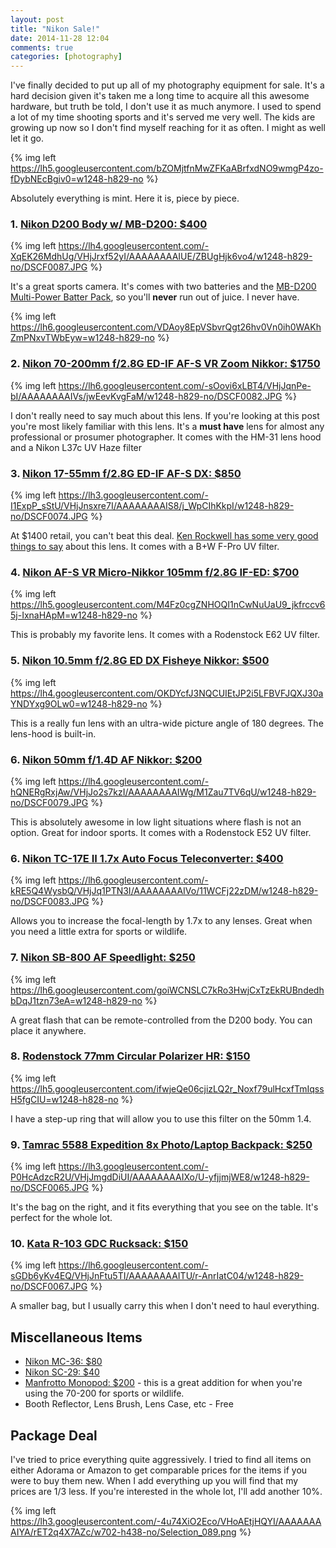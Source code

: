 ```yaml
---
layout: post
title: "Nikon Sale!"
date: 2014-11-28 12:04
comments: true
categories: [photography]
---
```


I've finally decided to put up all of my photography equipment for sale. It's a hard decision given it's taken me a long time to acquire all this awesome hardware, but truth be told, I don't use it as much anymore. I used to spend a lot of my time shooting sports and it's served me very well. The kids are growing up now so I don't find myself reaching for it as often. I might as well let it go.

{% img left https://lh5.googleusercontent.com/bZOMjtfnMwZFKaABrfxdNO9wmgP4zo-fDybNEcBgiv0=w1248-h829-no %}

Absolutely everything is mint. Here it is, piece by piece.

### 1. [Nikon D200 Body w/ MB-D200: $400](http://www.nikonusa.com/en/Nikon-Products/Product-Archive/dslr-cameras/D200.html)
{% img left https://lh4.googleusercontent.com/-XqEK26MdhUg/VHjJrxf52yI/AAAAAAAAIUE/ZBUgHjk6vo4/w1248-h829-no/DSCF0087.JPG %}

It's a great sports camera. It's comes with two batteries and the [MB-D200 Multi-Power Batter Pack](http://www.amazon.ca/Nikon-MB-D200-Multi-Power-Battery-Digital/dp/B000BY52O4), so you'll **never** run out of juice. I never have.

{% img left https://lh6.googleusercontent.com/VDAoy8EpVSbvrQgt26hv0Vn0ih0WAKhZmPNxvTWbEyw=w1248-h829-no %}

### 2. [Nikon 70-200mm f/2.8G ED-IF AF-S VR Zoom Nikkor: $1750](http://www.amazon.com/Nikon-70-200mm-Nikkor-Digital-Cameras/dp/B00009MDBQ)
{% img left https://lh6.googleusercontent.com/-sOovi6xLBT4/VHjJqnPe-bI/AAAAAAAAIVs/jwEevKvgFaM/w1248-h829-no/DSCF0082.JPG %}

I don't really need to say much about this lens. If you're looking at this post you're most likely familiar with this lens. It's a **must have** lens for almost any professional or prosumer photographer. It comes with the HM-31 lens hood and a Nikon L37c UV Haze filter

### 3. [Nikon 17-55mm f/2.8G ED-IF AF-S DX: $850](http://www.bhphotovideo.com/c/product/300490-USA/Nikon_2147_17_55mm_f_2_8G_ED_IF_AF_S.html)
{% img left https://lh3.googleusercontent.com/-I1ExpP_sStU/VHjJnsxre7I/AAAAAAAAIS8/j_WpCIhKkpI/w1248-h829-no/DSCF0074.JPG %}

At $1400 retail, you can't beat this deal. [Ken Rockwell has some very good things to say](http://www.kenrockwell.com/nikon/1755.htm) about this lens. It comes with a B+W F-Pro UV filter.

### 4. [Nikon AF-S VR Micro-Nikkor 105mm f/2.8G IF-ED: $700](http://www.bhphotovideo.com/c/product/424744-USA/Nikon_2160_105mm_f_2_8G_ED_IF_AF_S.html)
{% img left https://lh5.googleusercontent.com/M4Fz0cgZNHOQI1nCwNuUaU9_jkfrccv65j-IxnaHApM=w1248-h829-no %}

This is probably my favorite lens. It comes with a Rodenstock E62 UV filter.

### 5. [Nikon 10.5mm f/2.8G ED DX Fisheye Nikkor: $500](http://www.bhphotovideo.com/c/product/300487-USA/Nikon_2148_10_5mm_f_2_8G_ED_DX.html)
{% img left https://lh4.googleusercontent.com/OKDYcfJ3NQCUIEtJP2i5LFBVFJQXJ30aYNDYxg9OLw0=w1248-h829-no %}

This is a really fun lens with an ultra-wide picture angle of 180 degrees. The lens-hood is built-in.

### 6. [Nikon 50mm f/1.4D AF Nikkor: $200](http://www.adorama.com/NK5014AFDU.html)
{% img left https://lh4.googleusercontent.com/-hQNERgRxjAw/VHjJo2s7kzI/AAAAAAAAIWg/M1Zau7TV6qU/w1248-h829-no/DSCF0079.JPG %}

This is absolutely awesome in low light situations where flash is not an option. Great for indoor sports. It comes with a Rodenstock E52 UV filter.

### 6. [Nikon TC-17E II 1.7x Auto Focus Teleconverter: $400](http://www.adorama.com/NKTC17E2U.html)
{% img left https://lh6.googleusercontent.com/-kRE5Q4WysbQ/VHjJq1PTN3I/AAAAAAAAIVo/11WCFj22zDM/w1248-h829-no/DSCF0083.JPG %}

Allows you to increase the focal-length by 1.7x to any lenses. Great when you need a little extra for sports or wildlife.

### 7. [Nikon SB-800 AF Speedlight: $250](http://www.amazon.ca/Nikon-SB-800-Speedlight-Digital-Cameras/dp/B00015GYU4)
{% img left https://lh6.googleusercontent.com/goiWCNSLC7kRo3HwjCxTzEkRUBndedhbDqJ1tzn73eA=w1248-h829-no %}

A great flash that can be remote-controlled from the D200 body. You can place it anywhere.

### 8. [Rodenstock 77mm Circular Polarizer HR: $150](http://www.bhphotovideo.com/c/product/876234-REG/Rodenstock_407740_77mm_Circular_Polarizer_HR.html)
{% img left https://lh5.googleusercontent.com/ifwjeQe06cjizLQ2r_Noxf79ulHcxfTmIqssH5fgCIU=w1248-h828-no %}

I have a step-up ring that will allow you to use this filter on the 50mm 1.4.

### 9. [Tamrac 5588 Expedition 8x Photo/Laptop Backpack: $250](http://www.amazon.ca/Tamrac-Expedition-Photo-Laptop-Backpack/dp/B00148XH5M)
{% img left https://lh3.googleusercontent.com/-P0HcAdzcR2U/VHjJmgdDiUI/AAAAAAAAIXo/U-yfjjmjWE8/w1248-h829-no/DSCF0065.JPG %}

It's the bag on the right, and it fits everything that you see on the table. It's perfect for the whole lot.

### 10. [Kata R-103 GDC Rucksack: $150](http://www.amazon.com/KATA-KT-R-103-Kata-Rucksack/dp/B0009PYV6K)
{% img left https://lh6.googleusercontent.com/-sGDb6yKv4EQ/VHjJnFtu5TI/AAAAAAAAITU/r-AnrIatC04/w1248-h829-no/DSCF0067.JPG %}

A smaller bag, but I usually carry this when I don't need to haul everything.

## Miscellaneous Items
* [Nikon MC-36: $80](http://www.bhphotovideo.com/c/product/892745-REG/Nikon_27032_MC_36_Multi_Function_Remote_Cord.html)
* [Nikon SC-29: $40](http://www.amazon.ca/NIKON-SC-29-Coiled-Remote-Cord/dp/B00019JPRO)
* [Manfrotto Monopod: $200](http://mediacdn.shopatron.com/media/mfg/2747/product_image/8419a0b0079c5f4b98b34c104d0522c7.jpg) - this is a great addition for when you're using the 70-200 for sports or wildlife.
* Booth Reflector, Lens Brush, Lens Case, etc - Free

## Package Deal
I've tried to price everything quite aggressively. I tried to find all items on either Adorama or Amazon to get comparable prices for the items if you were to buy them new. When I add everything up you will find that my prices are 1/3 less. If you're interested in the whole lot, I'll add another 10%.

{% img left https://lh3.googleusercontent.com/-4u74XiO2Eco/VHoAEtjHQYI/AAAAAAAAIYA/rET2q4X7AZc/w702-h438-no/Selection_089.png %}

